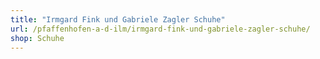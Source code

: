 ```yaml
---
title: "Irmgard Fink und Gabriele Zagler Schuhe"
url: /pfaffenhofen-a-d-ilm/irmgard-fink-und-gabriele-zagler-schuhe/
shop: Schuhe
---
```

